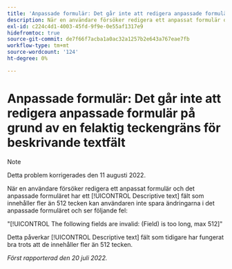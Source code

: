 ```yaml
---
title: 'Anpassade formulär: Det går inte att redigera anpassade formulär på grund av en felaktig teckengräns för beskrivande textfält'
description: När en användare försöker redigera ett anpassat formulär och det anpassade formuläret har ett beskrivande textfält som innehåller fler än 512 tecken, kan användaren inte spara ändringarna i det anpassade formuläret.
exl-id: c224c4d1-4003-45fd-9f9e-0e55af1317e9
hidefromtoc: true
source-git-commit: de7f66f7acba1a0ac32a1257b2e643a767eae7fb
workflow-type: tm+mt
source-wordcount: '124'
ht-degree: 0%

---
```


# Anpassade formulär: Det går inte att redigera anpassade formulär på grund av en felaktig teckengräns för beskrivande textfält

>[!NOTE]
>
> Detta problem korrigerades den 11 augusti 2022.

När en användare försöker redigera ett anpassat formulär och det anpassade formuläret har ett [!UICONTROL Descriptive text] fält som innehåller fler än 512 tecken kan användaren inte spara ändringarna i det anpassade formuläret och ser följande fel:

&quot;[!UICONTROL The following fields are invalid: (Field) is too long, max 512]&quot;

Detta påverkar [!UICONTROL Descriptive text] fält som tidigare har fungerat bra trots att de innehåller fler än 512 tecken.


_Först rapporterad den 20 juli 2022._
